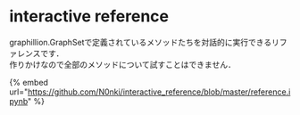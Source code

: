 # interactive reference

graphillion.GraphSetで定義されているメソッドたちを対話的に実行できるリファレンスです．  
作りかけなので全部のメソッドについて試すことはできません．

{% embed url="https://github.com/N0nki/interactive_reference/blob/master/reference.ipynb" %}
